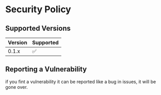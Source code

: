 # Security Policy

## Supported Versions

| Version | Supported          |
| ------- | ------------------ |
| 0.1.x   | :white_check_mark: |


## Reporting a Vulnerability

if you fint a vulnerability it can be reported like a bug in issues, it will be gone over.
